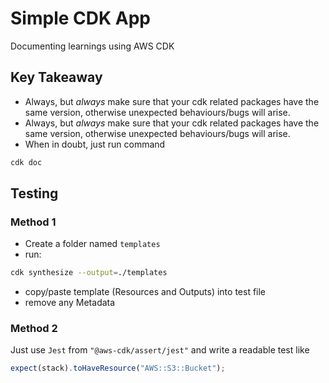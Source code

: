 # Simple CDK App

Documenting learnings using AWS CDK

## Key Takeaway

- Always, but _always_ make sure that your cdk related packages have the same version, otherwise unexpected behaviours/bugs will arise.
- Always, but _always_ make sure that your cdk related packages have the same version, otherwise unexpected behaviours/bugs will arise.
- When in doubt, just run command

```bash
cdk doc
```

## Testing

### Method 1

- Create a folder named `templates`
- run:

```bash
cdk synthesize --output=./templates
```

- copy/paste template (Resources and Outputs) into test file
- remove any Metadata

### Method 2

Just use `Jest` from `"@aws-cdk/assert/jest"` and write a readable test like

```javascript
expect(stack).toHaveResource("AWS::S3::Bucket");
```
